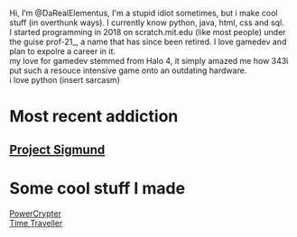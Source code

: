 Hi, I’m @DaRealElementus, I'm a stupid idiot sometimes, but i make cool stuff (in overthunk ways). I currently know python, java, html, css and sql.<br>
I started programming in 2018 on scratch.mit.edu (like most people) under the guise prof-21_, a name that has since been retired. I love gamedev and plan to expolre a career in it.<br>
my love for gamedev stemmed from Halo 4, it simply amazed me how 343i put such a resouce intensive game onto an outdating hardware. <br>
i love python (insert sarcasm)

# Most recent addiction
## [Project Sigmund](https://github.com/DaRealElementus/Project-Sigmund)

# Some cool stuff I made
[PowerCrypter](https://github.com/DaRealElementus/Power_crypter)<br>
[Time Traveller](https://github.com/DaRealElementus/TimeTraveller)<br>
